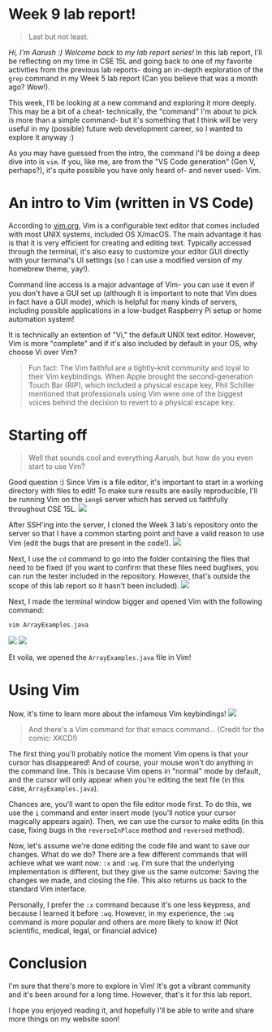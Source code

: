 # Week 9 lab report! 
> Last but not least. 


*Hi, I'm Aarush :) Welcome back to my lab report series!*
In this lab report, I'll be reflecting on my time in CSE 15L and going back to one of my favorite activities from the previous lab reports- doing an in-depth exploration of the `grep` command in my Week 5 lab report (Can you believe that was a month ago? Wow!). 

This week, I'll be looking at a new command and exploring it more deeply. This may be a bit of a cheat- technically, the "command" I'm about to pick is more than a simple command- but it's something that I think will be very useful in my (possible) future web development career, so I wanted to explore it anyway :) 

As you may have guessed from the intro, the command I'll be doing a deep dive into is `vim`. If you, like me, are from the "VS Code generation" (Gen V, perhaps?), it's quite possible you have only heard of- and never used- Vim. 

# An intro to Vim (written in VS Code)
According to <a href="https://www.vim.org">vim.org</a>, Vim is a configurable text editor that comes included with most UNIX systems, included OS X/macOS. The main advantage it has is that it is very efficient for creating and editing text. Typically accessed through the terminal, it's also easy to customize your editor GUI directly with your terminal's UI settings (so I can use a modified version of my homebrew theme, yay!). 

Command line access is a major advantage of Vim- you can use it even if you don't have a GUI set up (although it is important to note that Vim does in fact have a GUI mode), which is helpful for many kinds of servers, including possible applications in a low-budget Raspberry Pi setup or home automation system!

It is technically an extention of "Vi," the default UNIX text editor. However, Vim is more "complete" and if it's also included by default in your OS, why choose Vi over Vim? 

> Fun fact: The Vim faithful are a tightly-knit community and loyal to their Vim keybindings. When Apple brought the second-generation Touch Bar (RIP), which included a physical escape key, Phil Schiller mentioned that professionals using Vim were one of the biggest voices behind the decision to revert to a physical escape key.

# Starting off 
> Well that sounds cool and everything Aarush, but how do you even start to use Vim? 

Good question :) Since Vim is a file editor, it's important to start in a working directory with files to edit! To make sure results are easily reproducible, I'll be running Vim on the `ieng6` server which has served us faithfully throughout CSE 15L. 
<img src="Week-9-lab-report-files/SSH’ing.png">

After SSH'ing into the server, I cloned the Week 3 lab's repository onto the server so that I have a common starting point and have a valid reason to use Vim (edit the bugs that are present in the code!). 
<img src="Week-9-lab-report-files/Image 2.png">

Next, I use the `cd` command to go into the folder containing the files that need to be fixed (if you want to confirm that these files need bugfixes, you can run the tester included in the repository. However, that's outside the scope of this lab report so it hasn't been included). 
<img src="Week-9-lab-report-files/Image 3.png">

Next, I made the terminal window bigger and opened Vim with the following command: 
```bash
vim ArrayExamples.java
```
<img src="Week-9-lab-report-files/Image 4.png">
<img src="Week-9-lab-report-files/Image 5.png">

Et voila, we opened the `ArrayExamples.java` file in Vim! 

# Using Vim 
Now, it's time to learn more about the infamous Vim keybindings! 
<img src="https://imgs.xkcd.com/comics/real_programmers.png">
> And there's a Vim command for that emacs command... (Credit for the comic: XKCD!)

The first thing you'll probably notice the moment Vim opens is that your cursor has disappeared! And of course, your mouse won't do anything in the command line. This is because Vim opens in "normal" mode by default, and the cursor will only appear when you're editing the text file (in this case, `ArrayExamples.java`). 

Chances are, you'll want to open the file editor mode first. To do this, we use the `i` command and enter insert mode (you'll notice your cursor magically appears again). Then, we can use the cursor to make edits (in this case, fixing bugs in the `reverseInPlace` method and `reversed` method). 

Now, let's assume we're done editing the code file and want to save our changes. What do we do? There are a few different commands that will achieve what we want now: `:x` and `:wq`. I'm sure that the underlying implementation is different, but they give us the same outcome: Saving the changes we made, and closing the file. This also returns us back to the standard Vim interface. 

Personally, I prefer the `:x` command because it's one less keypress, and because I learned it before `:wq`. However, in my experience, the `:wq` command is more popular and others are more likely to know it! (Not scientific, medical, legal, or financial advice)

# Conclusion 
I'm sure that there's more to explore in Vim! It's got a vibrant community and it's been around for a long time. However, that's it for this lab report. 

I hope you enjoyed reading it, and hopefully I'll be able to write and share more things on my website soon!